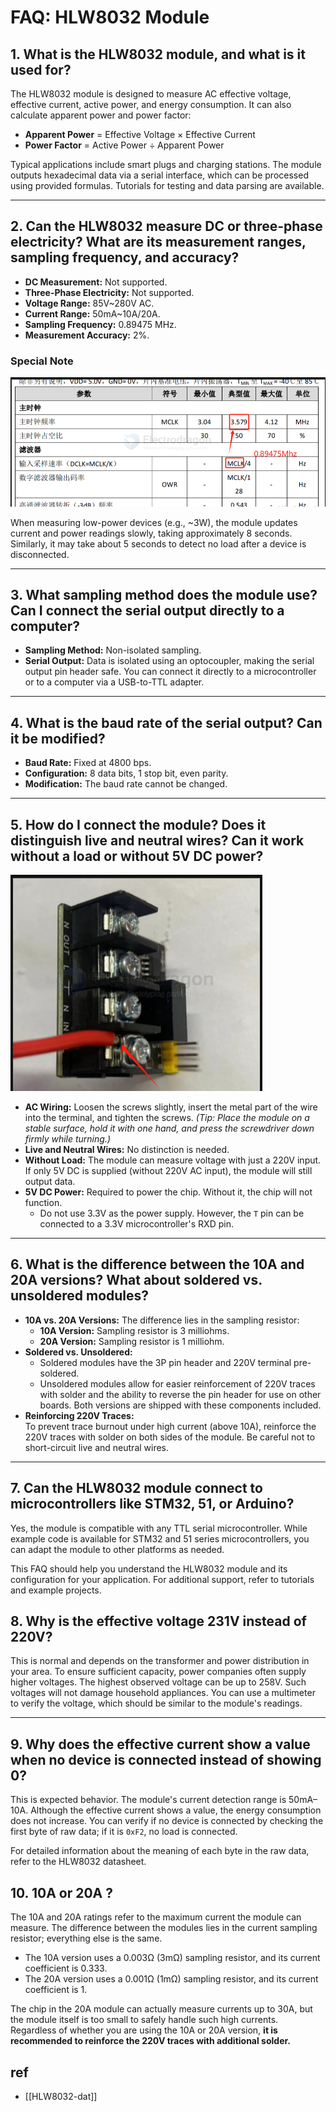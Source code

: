 
# FAQ: HLW8032 Module

## 1. What is the HLW8032 module, and what is it used for?
The HLW8032 module is designed to measure AC effective voltage, effective current, active power, and energy consumption. It can also calculate apparent power and power factor:
- **Apparent Power** = Effective Voltage × Effective Current  
- **Power Factor** = Active Power ÷ Apparent Power  

Typical applications include smart plugs and charging stations. The module outputs hexadecimal data via a serial interface, which can be processed using provided formulas. Tutorials for testing and data parsing are available.


---

## 2. Can the HLW8032 measure DC or three-phase electricity? What are its measurement ranges, sampling frequency, and accuracy?
- **DC Measurement:** Not supported.  
- **Three-Phase Electricity:** Not supported.  
- **Voltage Range:** 85V~280V AC.  
- **Current Range:** 50mA~10A/20A.  
- **Sampling Frequency:** 0.89475 MHz.  
- **Measurement Accuracy:** 2%.  

### Special Note

![](2024-12-08-16-32-50.png)

When measuring low-power devices (e.g., ~3W), the module updates current and power readings slowly, taking approximately 8 seconds. Similarly, it may take about 5 seconds to detect no load after a device is disconnected.



---

## 3. What sampling method does the module use? Can I connect the serial output directly to a computer?
- **Sampling Method:** Non-isolated sampling.  
- **Serial Output:** Data is isolated using an optocoupler, making the serial output pin header safe. You can connect it directly to a microcontroller or to a computer via a USB-to-TTL adapter.

---

## 4. What is the baud rate of the serial output? Can it be modified?
- **Baud Rate:** Fixed at 4800 bps.  
- **Configuration:** 8 data bits, 1 stop bit, even parity.  
- **Modification:** The baud rate cannot be changed.

---

## 5. How do I connect the module? Does it distinguish live and neutral wires? Can it work without a load or without 5V DC power?

![](2024-12-08-16-33-30.png)

- **AC Wiring:** Loosen the screws slightly, insert the metal part of the wire into the terminal, and tighten the screws. *(Tip: Place the module on a stable surface, hold it with one hand, and press the screwdriver down firmly while turning.)*
- **Live and Neutral Wires:** No distinction is needed.
- **Without Load:** The module can measure voltage with just a 220V input. If only 5V DC is supplied (without 220V AC input), the module will still output data.
- **5V DC Power:** Required to power the chip. Without it, the chip will not function.  
  - Do not use 3.3V as the power supply. However, the `T` pin can be connected to a 3.3V microcontroller's RXD pin.

---

## 6. What is the difference between the 10A and 20A versions? What about soldered vs. unsoldered modules?
- **10A vs. 20A Versions:** The difference lies in the sampling resistor:
  - **10A Version:** Sampling resistor is 3 milliohms.  
  - **20A Version:** Sampling resistor is 1 milliohm.  
- **Soldered vs. Unsoldered:** 
  - Soldered modules have the 3P pin header and 220V terminal pre-soldered.
  - Unsoldered modules allow for easier reinforcement of 220V traces with solder and the ability to reverse the pin header for use on other boards. Both versions are shipped with these components included.
- **Reinforcing 220V Traces:**  
  To prevent trace burnout under high current (above 10A), reinforce the 220V traces with solder on both sides of the module. Be careful not to short-circuit live and neutral wires.

---

## 7. Can the HLW8032 module connect to microcontrollers like STM32, 51, or Arduino?
Yes, the module is compatible with any TTL serial microcontroller. While example code is available for STM32 and 51 series microcontrollers, you can adapt the module to other platforms as needed. 


This FAQ should help you understand the HLW8032 module and its configuration for your application. For additional support, refer to tutorials and example projects.

## 8. Why is the effective voltage 231V instead of 220V?
This is normal and depends on the transformer and power distribution in your area. To ensure sufficient capacity, power companies often supply higher voltages. The highest observed voltage can be up to 258V. Such voltages will not damage household appliances. You can use a multimeter to verify the voltage, which should be similar to the module's readings.

---

## 9. Why does the effective current show a value when no device is connected instead of showing 0?
This is expected behavior. The module's current detection range is 50mA–10A. Although the effective current shows a value, the energy consumption does not increase. You can verify if no device is connected by checking the first byte of raw data; if it is `0xF2`, no load is connected. 

For detailed information about the meaning of each byte in the raw data, refer to the HLW8032 datasheet.


## 10. 10A or 20A ? 

The 10A and 20A ratings refer to the maximum current the module can measure. The difference between the modules lies in the current sampling resistor; everything else is the same.

- The 10A version uses a 0.003Ω (3mΩ) sampling resistor, and its current coefficient is 0.333.
- The 20A version uses a 0.001Ω (1mΩ) sampling resistor, and its current coefficient is 1.

The chip in the 20A module can actually measure currents up to 30A, but the module itself is too small to safely handle such high currents. Regardless of whether you are using the 10A or 20A version, **it is recommended to reinforce the 220V traces with additional solder.**




## ref 

- [[HLW8032-dat]]